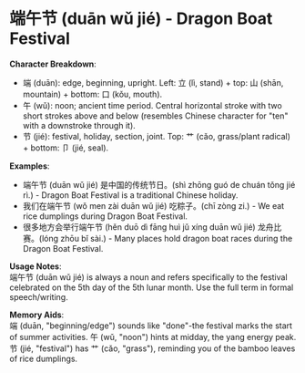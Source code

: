 # **端午节 (duān wǔ jié) - Dragon Boat Festival**

**Character Breakdown**:  
- 端 (duān): edge, beginning, upright. Left: ⽴ (lì, stand) + top: ⼭ (shān, mountain) + bottom: ⼝ (kǒu, mouth).  
- 午 (wǔ): noon; ancient time period. Central horizontal stroke with two short strokes above and below (resembles Chinese character for "ten" with a downstroke through it).  
- 节 (jié): festival, holiday, section, joint. Top: 艹 (cǎo, grass/plant radical) + bottom: 卩 (jié, seal).

**Examples**:  
- 端午节 (duān wǔ jié) 是中国的传统节日。(shì zhōng guó de chuán tǒng jié rì.) - Dragon Boat Festival is a traditional Chinese holiday.  
- 我们在端午节 (wǒ men zài duān wǔ jié) 吃粽子。(chī zòng zi.) - We eat rice dumplings during Dragon Boat Festival.  
- 很多地方会举行端午节 (hěn duō dì fāng huì jǔ xíng duān wǔ jié) 龙舟比赛。(lóng zhōu bǐ sài.) - Many places hold dragon boat races during the Dragon Boat Festival.

**Usage Notes**:  
端午节 (duān wǔ jié) is always a noun and refers specifically to the festival celebrated on the 5th day of the 5th lunar month. Use the full term in formal speech/writing.

**Memory Aids**:  
端 (duān, "beginning/edge") sounds like "done"-the festival marks the start of summer activities. 午 (wǔ, "noon") hints at midday, the yang energy peak. 节 (jié, "festival") has 艹 (cǎo, "grass"), reminding you of the bamboo leaves of rice dumplings.